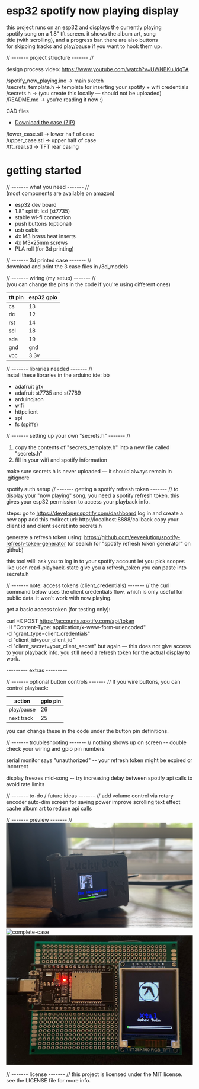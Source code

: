 # esp32 spotify now playing display

this project runs on an esp32 and displays the currently playing  
spotify song on a 1.8" tft screen. it shows the album art, song  
title (with scrolling), and a progress bar. there are also buttons  
for skipping tracks and play/pause if you want to hook them up.


// ------- project structure ------- //

design process video: https://www.youtube.com/watch?v=UWNBKuJdgTA

/spotify_now_playing.ino      → main sketch  
/secrets_template.h           → template for inserting your spotify + wifi credentials  
/secrets.h                    → (you create this locally — should not be uploaded)  
/README.md                    → you're reading it now :)

CAD files
- [Download the case (ZIP)](./models.zip)

/lower_case.stl      → lower half of case  
/upper_case.stl      → upper half of case  
/tft_rear.stl        → TFT rear casing  


# getting started

// ------- what you need ------- //  
(most components are available on amazon)

- esp32 dev board  
- 1.8" spi tft lcd (st7735)  
- stable wi-fi connection  
- push buttons (optional)  
- usb cable
- 4x M3 brass heat inserts
- 4x M3x25mm screws
- PLA roll (for 3d printing)

// ------- 3d printed case ------- //  
download and print the 3 case files in /3d_models

// ------- wiring (my setup) ------- //  
(you can change the pins in the code if you're using different ones)

| tft pin | esp32 gpio |
|---------|------------|
| cs      | 13         |
| dc      | 12         |
| rst     | 14         |
| scl     | 18         |
| sda     | 19         |
| gnd     | gnd        |
| vcc     | 3.3v       |

// ------- libraries needed ------- //  
install these libraries in the arduino ide:
bb
- adafruit gfx  
- adafruit st7735 and st7789  
- arduinojson  
- wifi  
- httpclient  
- spi  
- fs (spiffs)

// ------- setting up your own "secrets.h" ------- //
1. copy the contents of "secrets_template.h" into a new file called "secrets.h"  
2. fill in your wifi and spotify information

make sure secrets.h is never uploaded — it should always remain in .gitignore

spotify auth setup
// ------- getting a spotify refresh token ------- //
to display your "now playing" song, you need a spotify refresh token.
this gives your esp32 permission to access your playback info.

steps:
go to https://developer.spotify.com/dashboard
log in and create a new app
add this redirect uri: http://localhost:8888/callback
copy your client id and client secret into secrets.h

generate a refresh token using:
https://github.com/eeveelution/spotify-refresh-token-generator
(or search for "spotify refresh token generator" on github)

this tool will:
ask you to log in to your spotify account
let you pick scopes like user-read-playback-state
give you a refresh_token you can paste into secrets.h

// ------- note: access tokens (client_credentials) ------- //
the curl command below uses the client credentials flow,
which is only useful for public data. it won’t work with now playing.

get a basic access token (for testing only):

curl -X POST https://accounts.spotify.com/api/token \
  -H "Content-Type: application/x-www-form-urlencoded" \
  -d "grant_type=client_credentials" \
  -d "client_id=your_client_id" \
  -d "client_secret=your_client_secret"
but again — this does not give access to your playback info.
you still need a refresh token for the actual display to work.

--------- extras ---------

// ------- optional button controls ------- //
If you wire buttons, you can control playback:

| action	    |   gpio pin |
|-------------|------------|
| play/pause	|      26    |
| next track	|      25    |

you can change these in the code under the button pin definitions.

// ------- troubleshooting ------- //
nothing shows up on screen
-- double check your wiring and gpio pin numbers

serial monitor says "unauthorized"
-- your refresh token might be expired or incorrect

display freezes mid-song
-- try increasing delay between spotify api calls to avoid rate limits

// ------- to-do / future ideas ------- //
add volume control via rotary encoder
auto-dim screen for saving power
improve scrolling text effect
cache album art to reduce api calls

// ------- preview ------- //
![lucky_box1](images/lucky_box1.png)
![complete-case](images/complete-case.gif)
![spotify now playing display](images/now-playing-example.jpg)


// ------- license ------- //
this project is licensed under the MIT license.  
see the LICENSE file for more info.

